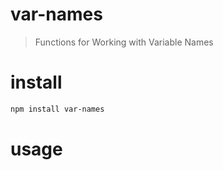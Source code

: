 # var-names
> Functions for Working with Variable Names

# install
```bash
npm install var-names
```

# usage
```javascript

